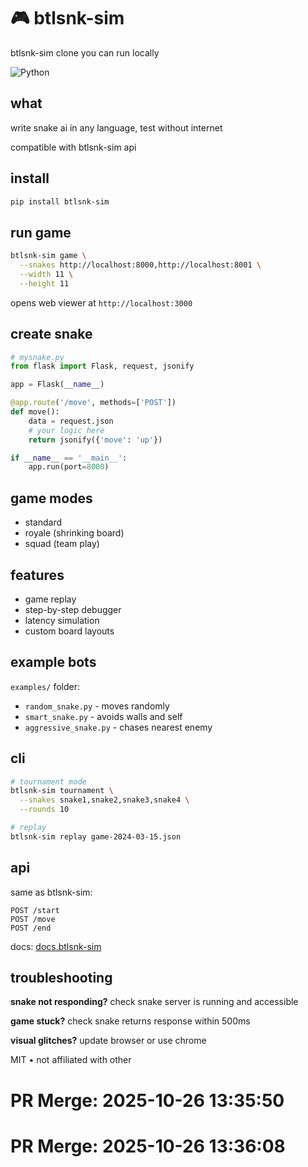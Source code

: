 # 🎮 btlsnk-sim

btlsnk-sim clone you can run locally

![Python](https://img.shields.io/badge/python-3.10-blue)

## what

write snake ai in any language, test without internet

compatible with btlsnk-sim api

## install

```bash
pip install btlsnk-sim
```

## run game

```bash
btlsnk-sim game \
  --snakes http://localhost:8000,http://localhost:8001 \
  --width 11 \
  --height 11
```

opens web viewer at `http://localhost:3000`

## create snake

```python
# mysnake.py
from flask import Flask, request, jsonify

app = Flask(__name__)

@app.route('/move', methods=['POST'])
def move():
    data = request.json
    # your logic here
    return jsonify({'move': 'up'})

if __name__ == '__main__':
    app.run(port=8000)
```

## game modes

- standard
- royale (shrinking board)
- squad (team play)

## features

- game replay
- step-by-step debugger
- latency simulation
- custom board layouts

## example bots

`examples/` folder:

- `random_snake.py` - moves randomly
- `smart_snake.py` - avoids walls and self
- `aggressive_snake.py` - chases nearest enemy

## cli

```bash
# tournament mode
btlsnk-sim tournament \
  --snakes snake1,snake2,snake3,snake4 \
  --rounds 10

# replay
btlsnk-sim replay game-2024-03-15.json
```

## api

same as btlsnk-sim:

```
POST /start
POST /move
POST /end
```

docs: [docs.btlsnk-sim](https://docs.btlsnk-sim)

## troubleshooting

**snake not responding?**
check snake server is running and accessible

**game stuck?**
check snake returns response within 500ms

**visual glitches?**
update browser or use chrome

MIT • not affiliated with other

# PR Merge: 2025-10-26 13:35:50

# PR Merge: 2025-10-26 13:36:08
